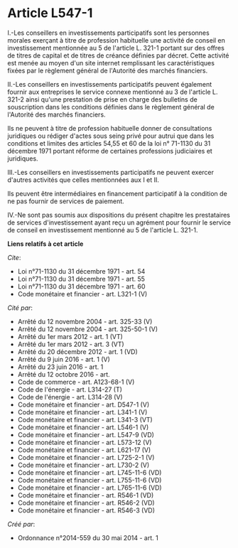 # Article L547-1

I.-Les conseillers en investissements participatifs sont les personnes morales exerçant à titre de profession habituelle une
activité de conseil en investissement mentionnée au 5 de l'article L. 321-1 portant sur des offres de titres de capital et de
titres de créance définies par décret. Cette activité est menée au moyen d'un site internet remplissant les caractéristiques
fixées par le règlement général de l'Autorité des marchés financiers. 

II.-Les conseillers en investissements participatifs peuvent également fournir aux entreprises le service connexe mentionné
au 3 de l'article L. 321-2 ainsi qu'une prestation de prise en charge des bulletins de souscription dans les conditions
définies dans le règlement général de l'Autorité des marchés financiers. 

Ils ne peuvent à titre de profession habituelle donner de consultations juridiques ou rédiger d'actes sous seing privé pour
autrui que dans les conditions et limites des articles 54,55 et 60 de la loi n° 71-1130 du 31 décembre 1971 portant réforme
de certaines professions judiciaires et juridiques. 

III.-Les conseillers en investissements participatifs ne peuvent exercer d'autres activités que celles mentionnées aux I et
II. 

Ils peuvent être intermédiaires en financement participatif à la condition de ne pas fournir de services de paiement. 

IV.-Ne sont pas soumis aux dispositions du présent chapitre les prestataires de services d'investissement ayant reçu un
agrément pour fournir le service de conseil en investissement mentionné au 5 de l'article L. 321-1.

**Liens relatifs à cet article**

_Cite_:

  - Loi n°71-1130 du 31 décembre 1971 - art. 54
  - Loi n°71-1130 du 31 décembre 1971 - art. 55
  - Loi n°71-1130 du 31 décembre 1971 - art. 60
  - Code monétaire et financier - art. L321-1 (V)

_Cité par_:

  - Arrêté du 12 novembre 2004 - art. 325-33 (V)
  - Arrêté du 12 novembre 2004 - art. 325-50-1 (V)
  - Arrêté du 1er mars 2012 - art. 1 (VT)
  - Arrêté du 1er mars 2012 - art. 3 (VT)
  - Arrêté du 20 décembre 2012 - art. 1 (VD)
  - Arrêté du 9 juin 2016 - art. 1 (V)
  - Arrêté du 23 juin 2016 - art. 1
  - Arrêté du 12 octobre 2016 - art.
  - Code de commerce - art. A123-68-1 (V)
  - Code de l'énergie - art. L314-27 (T)
  - Code de l'énergie - art. L314-28 (V)
  - Code monétaire et financier - art. D547-1 (V)
  - Code monétaire et financier - art. L341-1 (V)
  - Code monétaire et financier - art. L341-3 (VT)
  - Code monétaire et financier - art. L546-1 (V)
  - Code monétaire et financier - art. L547-9 (VD)
  - Code monétaire et financier - art. L573-12 (V)
  - Code monétaire et financier - art. L621-17 (V)
  - Code monétaire et financier - art. L725-2-1 (V)
  - Code monétaire et financier - art. L730-2 (V)
  - Code monétaire et financier - art. L745-11-6 (VD)
  - Code monétaire et financier - art. L755-11-6 (VD)
  - Code monétaire et financier - art. L765-11-6 (VD)
  - Code monétaire et financier - art. R546-1 (VD)
  - Code monétaire et financier - art. R546-2 (VD)
  - Code monétaire et financier - art. R546-3 (VD)

_Créé par_:

  - Ordonnance n°2014-559 du 30 mai 2014 - art. 1
